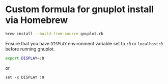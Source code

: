 # Custom formula for gnuplot install via Homebrew

```bash
brew install --build-from-source gnuplot.rb
```

Ensure that you have `DISPLAY` environment variable set to `:0` or `localhost:0` before running gnuplot.

```bash
export DISPLAY=:0
```

or

```fish
set -x DISPLAY :0
```
